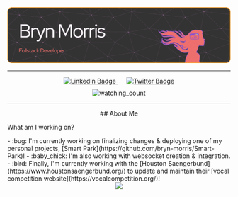 <div align="center">
  <img src="./github-header-resized.png" alt="Header"/>
</div>

---

<div id="badges" align="center" style="margin: 10px;">
  <a style="margin: 10px;" href="[your-linkedin-URL](https://www.linkedin.com/in/brynfor-morris/)">
    <img src="https://img.shields.io/badge/LinkedIn-blue?style=for-the-badge&logo=linkedin&logoColor=white" alt="LinkedIn Badge"/>
  </a>
<!--   <a href="[your-medium-URL](https://medium.com/@brynfor.g.c.morris)">
    <img />
  </a> -->
  <a style="margin: 10px;" href="[your-twitter-URL](https://twitter.com/BrynMorris23)">
    <img src="https://img.shields.io/badge/Twitter-blue?style=for-the-badge&logo=twitter&logoColor=white" alt="Twitter Badge"/>
  </a>
</div>
<div align="center" style="margin: 10px;">
   <img src="https://komarev.com/ghpvc/?username=bryn-morris&color=EE6F6E" alt="watching_count" />
</div>

---


<div id="aboutme" align="center">
  ## About Me
  <p align="left"> What am I working on? </p>
  <div align="left">
    <div align="left">
    - :bug: I'm currently working on finalizing changes & deploying one of my personal projects, [Smart Park](https://github.com/bryn-morris/Smart-Park)!
    - :baby_chick: I'm also working with websocket creation & integration.
    - :bird: Finally, I'm currently working with the [Houston Saengerbund](https://www.houstonsaengerbund.org/) to update and maintain their [vocal competition website](https://vocalcompetition.org/)!
    </div>
<!--     <p> :bug: I'm currently working on finalizing changes & deploying one of my personal projects,
      <a href="https://github.com/bryn-morris/Smart-Park">Smart Park</a>!
    </p>
    <p> :baby_chick: I'm also working with websocket creation & integration. </p> 
    <p> :bird: Finally, I'm currently working with the <a href="https://www.houstonsaengerbund.org/">Houston Saengerbund</a> to update and maintain their <a href="https://vocalcompetition.org/">vocal competition website</a>!
    </p> -->
  </div>
  
  <img src="https://github-readme-streak-stats.herokuapp.com?user=bryn-morris&ring=EB5454&background=333333&fire=FF8484&sideNums=FFCA3ACA&currStreakNum=FFA62C&border=BB7A20&stroke=8B4140&currStreakLabel=FFA62C&sideLabels=FFCA3ACA&dates=D6D2D7FD"/>
</div>

[smart-park-link]: https://github.com/bryn-morris/Smart-Park

<!-- ### Hi there 👋 

<!--
**bryn-morris/bryn-morris** is a ✨ _special_ ✨ repository because its `README.md` (this file) appears on your GitHub profile.

Here are some ideas to get you started:

- 🔭 I’m currently working on ...
- 🌱 I’m currently learning ...
- 👯 I’m looking to collaborate on ...
- 🤔 I’m looking for help with ...
- 💬 Ask me about ...
- 📫 How to reach me: ...
- 😄 Pronouns: ...
- ⚡ Fun fact: ...
-->
